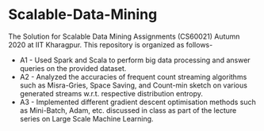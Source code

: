 # Scalable-Data-Mining
The Solution for Scalable Data Mining Assignments (CS60021) Autumn 2020 at IIT Kharagpur. This repository is organized as follows-

- A1 - Used Spark and Scala to perform big data processing and answer queries on the provided dataset.
- A2 - Analyzed the accuracies of frequent count streaming algorithms such as Misra-Gries, Space Saving, and Count-min sketch on various generated streams w.r.t. respective distribution entropy. 
- A3 - Implemented different gradient descent optimisation methods such as Mini-Batch, Adam, etc. discussed in class as part of the lecture series on Large Scale Machine Learning.
